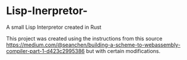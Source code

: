 # Lisp-Inerpretor-
A small Lisp Interpretor created in Rust

This project was created using the instructions from this source https://medium.com/@seanchen/building-a-scheme-to-webassembly-compiler-part-1-d423c2995386 but with certain modifications.
